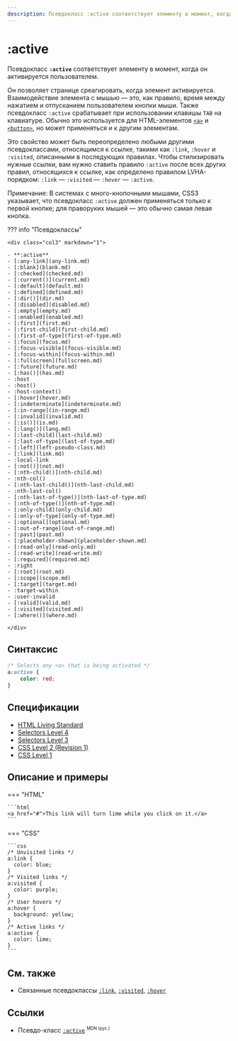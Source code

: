 ```yaml
---
description: Псевдокласс :active соответствует элементу в момент, когда он активируется пользователем
---
```


# :active

Псевдокласс **`:active`** соответствует элементу в момент, когда он активируется пользователем.

Он позволяет странице среагировать, когда элемент активируется. Взаимодействие элемента с мышью — это, как правило, время между нажатием и отпусканием пользователем кнопки мыши. Также псевдокласс `:active` срабатывает при использовании клавишы `TAB` на клавиатуре. Обычно это используется для HTML-элементов [`<a>`](../html/a.md) и [`<button>`](../html/button.md), но может применяться и к другим элементам.

Это свойство может быть переопределено любыми другими псевдоклассами, относящимся к ссылке, такими как `:link`, `:hover` и `:visited`, описанными в последующих правилах. Чтобы стилизировать нужные ссылки, вам нужно ставить правило `:active` после всех других правил, относящихся к ссылке, как определено правилом LVHA-порядком: `:link` — `:visited` — `:hover` — `:active`.

Примечание: В системах с много-кнопочными мышами, CSS3 указывает, что псевдокласс `:active` должен применяться только к первой кнопке; для праворуких мышей — это обычно самая левая кнопка.

??? info "Псевдоклассы"

    <div class="col3" markdown="1">

    - **:active**
    - [:any-link](any-link.md)
    - [:blank](blank.md)
    - [:checked](checked.md)
    - [:current()](current.md)
    - [:default](default.md)
    - [:defined](defined.md)
    - [:dir()](dir.md)
    - [:disabled](disabled.md)
    - [:empty](empty.md)
    - [:enabled](enabled.md)
    - [:first](first.md)
    - [:first-child](first-child.md)
    - [:first-of-type](first-of-type.md)
    - [:focus](focus.md)
    - [:focus-visible](focus-visible.md)
    - [:focus-within](focus-within.md)
    - [:fullscreen](fullscreen.md)
    - [:future](future.md)
    - [:has()](has.md)
    - :host
    - :host()
    - :host-context()
    - [:hover](hover.md)
    - [:indeterminate](indeterminate.md)
    - [:in-range](in-range.md)
    - [:invalid](invalid.md)
    - [:is()](is.md)
    - [:lang()](lang.md)
    - [:last-child](last-child.md)
    - [:last-of-type](last-of-type.md)
    - [:left](left-pseudo-class.md)
    - [:link](link.md)
    - :local-link
    - [:not()](not.md)
    - [:nth-child()](nth-child.md)
    - :nth-col()
    - [:nth-last-child()](nth-last-child.md)
    - :nth-last-col()
    - [:nth-last-of-type()](nth-last-of-type.md)
    - [:nth-of-type()](nth-of-type.md)
    - [:only-child](only-child.md)
    - [:only-of-type](only-of-type.md)
    - [:optional](optional.md)
    - [:out-of-range](out-of-range.md)
    - [:past](past.md)
    - [:placeholder-shown](placeholder-shown.md)
    - [:read-only](read-only.md)
    - [:read-write](read-write.md)
    - [:required](required.md)
    - :right
    - [:root](root.md)
    - [:scope](scope.md)
    - [:target](target.md)
    - :target-within
    - :user-invalid
    - [:valid](valid.md)
    - [:visited](visited.md)
    - [:where()](where.md)

    </div>

## Синтаксис

```css
/* Selects any <a> that is being activated */
a:active {
    color: red;
}
```

## Спецификации

-   [HTML Living Standard](https://html.spec.whatwg.org/multipage/scripting.html#selector-active)
-   [Selectors Level 4](https://drafts.csswg.org/selectors-4/#active-pseudo)
-   [Selectors Level 3](https://drafts.csswg.org/selectors-3/#useraction-pseudos)
-   [CSS Level 2 (Revision 1)](http://www.w3.org/TR/CSS2/selector.html#dynamic-pseudo-classes)
-   [CSS Level 1](http://www.w3.org/TR/CSS1/#anchor-pseudo-classes)

## Описание и примеры

=== "HTML"

    ```html
    <a href="#">This link will turn lime while you click on it.</a>
    ```

=== "CSS"

    ```css
    /* Unvisited links */
    a:link {
      color: blue;
    }
    /* Visited links */
    a:visited {
      color: purple;
    }
    /* User hovers */
    a:hover {
      background: yellow;
    }
    /* Active links */
    a:active {
      color: lime;
    }
    ```

## См. также

-   Связанные псевдоклассы [`:link`](link.md), [`:visited`](visited.md), [`:hover`](hover.md)

## Ссылки

-   Псевдо-класс [`:active`](https://developer.mozilla.org/ru/docs/Web/CSS/:active) <sup><small>MDN (рус.)</small></sup>

